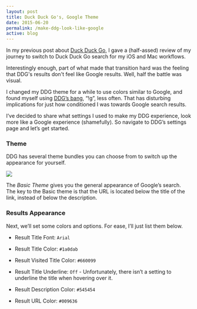 ```yaml
---
layout: post
title: Duck Duck Go's, Google Theme
date: 2015-06-20
permalink: /make-ddg-look-like-google
active: blog
---
```


In my previous post about [Duck Duck Go]({{site.baseurl}}/switching-to-ddg), I gave a (half-assed) review of my journey to switch to Duck Duck Go search for my iOS and Mac workflows.

Interestingly enough, part of what made that transition hard was the feeling that DDG's results don't feel like Google results. Well, half the battle was visual.

I changed my DDG theme for a while to use colors similar to Google, and found myself using [DDG’s bang](https://duckduckgo.com/bang), “!g”, less often. That has disturbing implications for just how conditioned I was towards Google search results.

I’ve decided to share what settings I used to make my DDG experience, look more like a Google experience (shamefully). So navigate to DDG’s settings page and let’s get started. 

### Theme

DDG has several theme bundles you can choose from to switch up the appearance for yourself. 

<img class="img" src="{{site.baseurl}}/img/ddgthemes.png">

The *Basic Theme* gives you the general appearance of Google’s search. The key to the Basic theme is that the URL is located below the title of the link, instead of below the description. 

### Results Appearance 

 Next, we’ll set some colors and options. For ease, I’ll just list them below. 

* Result Title Font: <code>Arial</code> 

* Result Title Color: <code>#1a0dab</code>

* Result Visited Title Color: <code>#660099</code>

* Result Title Underline: <code>Off</code> - Unfortunately, there isn’t a setting to underline the title when hovering over it. 

* Result Description Color: <code>#545454</code>

* Result URL Color: <code>#009636</code>

